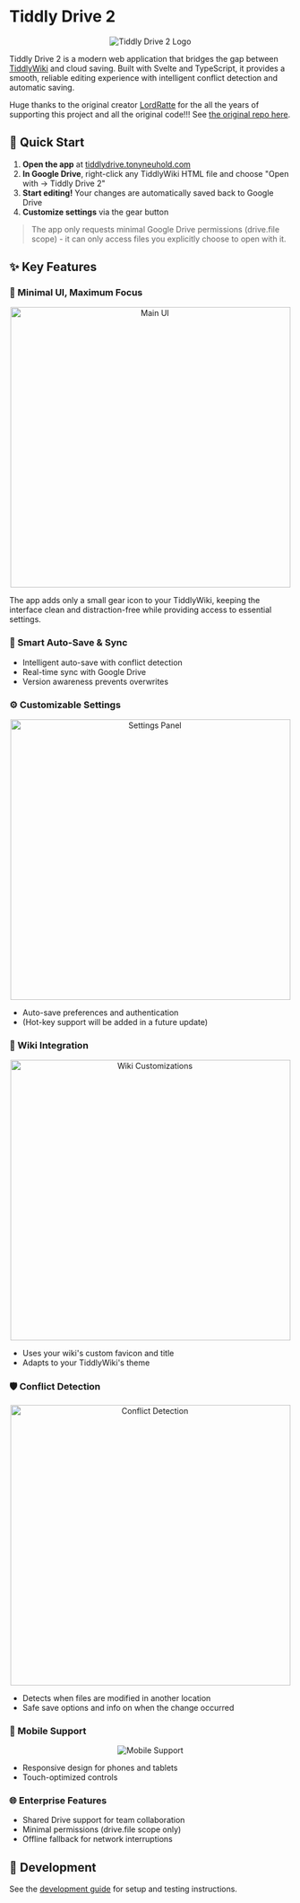 # Tiddly Drive 2

<div align="center">
  <img src="./branding/png/logo-full-inverted-1024-black.png" alt="Tiddly Drive 2 Logo">
</div>

Tiddly Drive 2 is a modern web application that bridges the gap between [TiddlyWiki](https://tiddlywiki.com/) and cloud saving. Built with Svelte and TypeScript, it provides a smooth, reliable editing experience with intelligent conflict detection and automatic saving.

Huge thanks to the original creator [LordRatte](https://github.com/LordRatte) for the all the years of supporting this project and all the original code!!! See [the original repo here](https://github.com/tiddlydrive/tiddlydrive.github.io).

## 🚀 Quick Start

1. **Open the app** at [tiddlydrive.tonyneuhold.com](https://tiddlydrive.tonyneuhold.com)
2. **In Google Drive**, right-click any TiddlyWiki HTML file and choose "Open with → Tiddly Drive 2"
3. **Start editing!** Your changes are automatically saved back to Google Drive
4. **Customize settings** via the gear button

> The app only requests minimal Google Drive permissions (drive.file scope) - it can only access files you explicitly choose to open with it.

## ✨ Key Features

### 🔄 Minimal UI, Maximum Focus

<div align="center">
  <img src="branding/screenshots/screenshot2-MainUIAddition.png" alt="Main UI" width="500px">
</div>

The app adds only a small gear icon to your TiddlyWiki, keeping the interface clean and distraction-free while providing access to essential settings.

### 💾 Smart Auto-Save & Sync

- Intelligent auto-save with conflict detection
- Real-time sync with Google Drive
- Version awareness prevents overwrites

### ⚙️ Customizable Settings

<div align="center">
  <img src="branding/screenshots/screenshot3-SettingsPanel.png" alt="Settings Panel" width="500px">
</div>

- Auto-save preferences and authentication
- (Hot-key support will be added in a future update)

### 🎨 Wiki Integration

<div align="center">
  <img src="branding/screenshots/screenshot4-WikiCustomizations.png" alt="Wiki Customizations" width="500px">
</div>

- Uses your wiki's custom favicon and title
- Adapts to your TiddlyWiki's theme

### 🛡️ Conflict Detection

<div align="center">
  <img src="branding/screenshots/screenshot5-ConflictDetection.png" alt="Conflict Detection" width="500px">
</div>

- Detects when files are modified in another location
- Safe save options and info on when the change occurred

### 📱 Mobile Support

<div align="center">
  <img src="branding/screenshots/screenshot6-MobileSupport.png" alt="Mobile Support" style="max-width="500px">
</div>

- Responsive design for phones and tablets
- Touch-optimized controls

### 🌐 Enterprise Features

- Shared Drive support for team collaboration
- Minimal permissions (drive.file scope only)
- Offline fallback for network interruptions

## 🔧 Development

See the [development guide](./docs/development.md) for setup and testing instructions.
